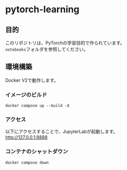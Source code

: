 # pytorch-learning
## 目的
このリポジトリは、PyTorchの学習目的で作られています。  
`notebooks`フォルダを参照してください。

## 環境構築
Docker V2で動作します。
### イメージのビルド
```
docker compose up --build -d
```
### アクセス
以下にアクセスすることで、JupyterLabが起動します。  
http://127.0.0.1:8888

### コンテナのシャットダウン
```
docker compose down
```